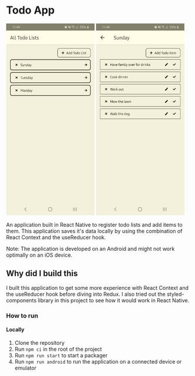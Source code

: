 # Todo App

<img src="./screenshots/todo-list.png" width="240px" height="520px"/>  
<img src="./screenshots/todo-items.png" width="240px" height="520px"/> 


An application built in React Native to register todo lists and add items to them.
This application saves it's data locally by using the combination of React Context and the useReducer hook.

Note: The application is developed on an Android and might not work optimally on an iOS device.


## Why did I build this
I built this application to get some more experience with React Context and the useReducer hook before diving into Redux. I also tried out the styled-components library in this project to see how it would work in React Native.


### How to run
#### Locally
1. Clone the repository
2. Run `npm ci` in the root of the project
3. Run `npm run start` to start a packager
4. Run `npm run android` to run the application on a connected device or emulator

